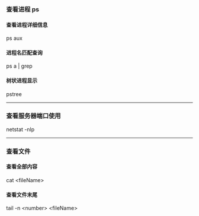### 查看进程 ps

#### 查看进程详细信息

ps aux

#### 进程名匹配查询

ps a | grep 

#### 树状进程显示

pstree

------



### 查看服务器端口使用

netstat -nlp

------

### 查看文件

#### 查看全部内容

cat \<fileName\>

#### 查看文件末尾

tail -n \<number\> \<fileName\>